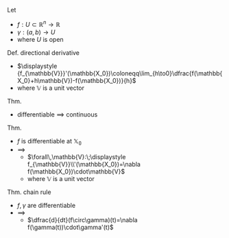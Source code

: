 
Let
- $f:U\subset\mathbb{R}^n\to\mathbb{R}$
- $\gamma:(a,\,b)\to U$
- where  $U$  is open


Def.  directional derivative
- $\displaystyle {f_{\mathbb{V}}}'(\mathbb{X_0})\coloneqq\lim_{h\to0}\dfrac{f(\mathbb{X_0}+h\mathbb{V})-f(\mathbb{X_0})}{h}$
- where  $\mathbb{V}$  is a unit vector

Thm.
- differentiable  $\implies$  continuous

Thm.
- $f$  is differentiable at  $\mathbb{X_0}$
- $\implies$
	- $\forall\,\mathbb{V}:\;\displaystyle f_{\mathbb{V}}\\'(\mathbb{X_0})=\nabla f(\mathbb{X_0})\cdot\mathbb{V}$
	- where  $\mathbb{V}$  is a unit vector

Thm. chain rule
- $f,\,\gamma$  are differentiable
- $\implies$
	- $\dfrac{d}{dt}(f\circ\gamma)(t)=\nabla f(\gamma(t))\cdot\gamma'(t)$